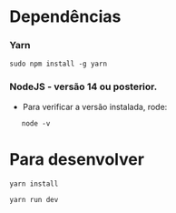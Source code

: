# Dependências

### Yarn

```
sudo npm install -g yarn
```

### NodeJS - versão 14 ou posterior.
- Para verificar a versão instalada, rode:
```
   node -v
```

# Para desenvolver

```
yarn install
```
```
yarn run dev
```
